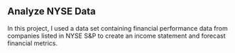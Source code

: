 ## Analyze NYSE Data
In this project, I used a data set containing financial performance data from companies listed in NYSE S&P to create an income statement and forecast financial metrics.
